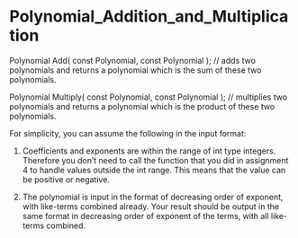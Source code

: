 # Polynomial_Addition_and_Multiplication
Polynomial Add( const Polynomial, const Polynomial );  // adds two polynomials and returns a polynomial which is the sum of these two polynomials. 

Polynomial Multiply( const Polynomial, const Polynomial );  // multiplies two polynomials and returns a polynomial which is the product of these two polynomials. 

For simplicity, you can assume the following in the input format: 
 
1. Coefficients and exponents are within the range of int type integers.  Therefore you don’t need to call the function that you did in assignment 4 to handle values outside the int range.   This means that the value can be positive or negative. 
 
2. The polynomial is input in the format of decreasing order of exponent, with like-terms combined already.   Your result should be output in the same format in decreasing order of exponent of the terms, with all like-terms combined. 
 
 
 
